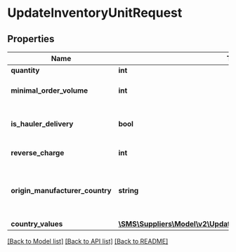 # UpdateInventoryUnitRequest

## Properties
Name | Type | Description | Notes
------------ | ------------- | ------------- | -------------
**quantity** | **int** | Unit Quantity | [optional] 
**minimal_order_volume** | **int** | Minimal Order Volume | [optional] 
**is_hauler_delivery** | **bool** | If this unit required a hauler delivery | [optional] 
**reverse_charge** | **int** | Reverse charge | [optional] 
**origin_manufacturer_country** | **string** | Origin Manufacturer Country of the unit (in ISO-Alpha2 Format) | [optional] 
**country_values** | [**\SMS\Suppliers\Model\v2\UpdateInventoryCountryValuesRequest[]**](UpdateInventoryCountryValuesRequest.md) |  | [optional] 

[[Back to Model list]](../README.md#documentation-for-models) [[Back to API list]](../README.md#documentation-for-api-endpoints) [[Back to README]](../README.md)


